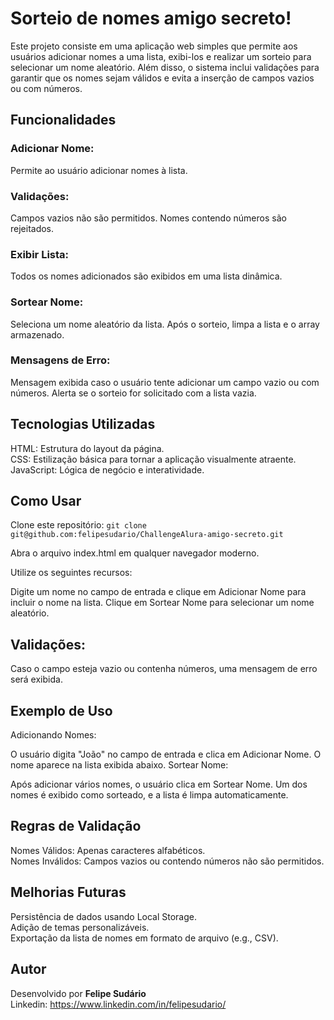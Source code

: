 # Sorteio de nomes amigo secreto!
Este projeto consiste em uma aplicação web simples que permite aos usuários adicionar nomes a uma lista,
exibi-los e realizar um sorteio para selecionar um nome aleatório. Além disso, o sistema inclui validações 
para garantir que os nomes sejam válidos e evita a inserção de campos vazios ou com números.

## Funcionalidades
### Adicionar Nome:

Permite ao usuário adicionar nomes à lista.

### Validações:
Campos vazios não são permitidos.
Nomes contendo números são rejeitados.

### Exibir Lista:

Todos os nomes adicionados são exibidos em uma lista dinâmica.
### Sortear Nome:

Seleciona um nome aleatório da lista.
Após o sorteio, limpa a lista e o array armazenado.

### Mensagens de Erro:

Mensagem exibida caso o usuário tente adicionar um campo vazio ou com números.
Alerta se o sorteio for solicitado com a lista vazia.

## Tecnologias Utilizadas
HTML:
Estrutura do layout da página.\
CSS:
Estilização básica para tornar a aplicação visualmente atraente.\
JavaScript:
Lógica de negócio e interatividade.

## Como Usar
Clone este repositório:
`git clone git@github.com:felipesudario/ChallengeAlura-amigo-secreto.git`

Abra o arquivo index.html em qualquer navegador moderno.

Utilize os seguintes recursos:

Digite um nome no campo de entrada e clique em Adicionar Nome para incluir o nome na lista.
Clique em Sortear Nome para selecionar um nome aleatório.
## Validações:

Caso o campo esteja vazio ou contenha números, uma mensagem de erro será exibida.
## Exemplo de Uso
 Adicionando Nomes:

O usuário digita "João" no campo de entrada e clica em Adicionar Nome.
O nome aparece na lista exibida abaixo.
 Sortear Nome:

Após adicionar vários nomes, o usuário clica em Sortear Nome.
Um dos nomes é exibido como sorteado, e a lista é limpa automaticamente.
## Regras de Validação
Nomes Válidos:
Apenas caracteres alfabéticos.\
Nomes Inválidos:
Campos vazios ou contendo números não são permitidos.
## Melhorias Futuras
Persistência de dados usando Local Storage.\
Adição de temas personalizáveis.\
Exportação da lista de nomes em formato de arquivo (e.g., CSV).
## Autor
Desenvolvido por **Felipe Sudário**\
Linkedin: https://www.linkedin.com/in/felipesudario/
